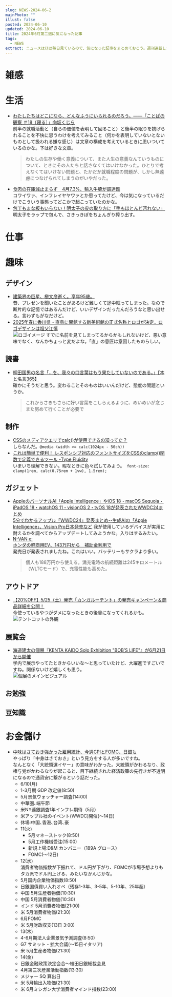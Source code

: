```yaml
---
slug: NEWS-2024-06-2
mainPhoto: ""
illust: false
posted: 2024-06-10
updated: 2024-06-10
title: 2024年6月第二週に気になった記事
tags:
  - NEWS
extract: ニュースはほぼ毎日見ているので、気になった記事をまとめておこう。週刊連載したい。
---
```


# 雑感

# 生活

- [わたしたちはどこになら、どんなふうにいられるのだろう。――「ことぱの観察 ＃18〔寝る〕」向坂くじら](https://nhkbook-hiraku.com/n/n88588582d4f2)  
  前半の就職活動と（自らの価値を表明して回ること）と後半の眠りを妨げられることを不快に思うわけを考えてみること（何かを表明していないとないものとして扱われる嫌な感じ）は文章の構成を考えているときに思いついているのかな。下は好きな文章。  
  > わたしの生存や働く意義について、また人生の意義なんていうものについて、ときにその人たちと話さなくてはいけなかった。ひとりで考えなくてはいけない問題と、たかだか就職程度の問題が、しかし無遠慮につなげられてしまうのがいやだった。
- [食肉の在庫減止まらず　4月7.3%、輸入牛豚が調達難](https://www.nikkei.com/article/DGXZQOUB11BEZ0R10C24A6000000/)  
  コワイワァ、インフレイヤヤワァとか思ってたけど、今は気になっているだけでこういう事態ってどこかで起こっていたのかな。
- [包丁もまな板もいらない！明太子の皮の取り方に「手もほとんど汚れない」](https://macaro-ni.jp/152577)  
  明太子をラップで包んで、さきっきぽをちょんぎり搾り出す。

# 仕事

# 趣味

## デザイン

- [建築界の巨星、槇文彦逝く。享年95歳。](https://casabrutus.com/categories/architecture/410615)  
  昔、プレゼンを聞いたことがあるけど難しくて途中眠ってしまった。なので断片的な記憶ではあるんだけど、いいデザインだったんだろうなと思い出せる。言わずもがなだけど。
- [2025年春に香川県・直島に開館する新美術館の正式名称とロゴが決定。ロゴデザインは祖父江慎](https://www.japandesign.ne.jp/news/2024/06/76783/)  
    ![ロゴイメージ](../../images/news/2024-06-10-NEWS/2024-06-10-NEWS-2.webp)
  すでに名前を見てしまってるからかもしれないけど、悪い意味でなく、なんかちょっと変だよな。「直」の意匠は意図したものらしい。

## 読書

- [柳田国男の名言「…を、我々の口言葉はもう果たしていないのである。」【本と名言365】](https://casabrutus.com/categories/culture/410789)  
  確かにそうだと思う。変わることそのものはいいんだけど、態度の問題というか。
  > これからさきもさらに好い言葉をこしらえるように、めいめいが念じまた努めて行くことが必要で


## 制作

- [CSSのメディアクエリでcalc()が使用できるの知ってた？](https://coliss.com/articles/build-websites/operation/css/use-calc-in-a-media-query.html)  
  しらなんだ。`@media (width >= calc(1024px - 50ch))`
- [これは簡単で便利！ レスポンシブ対応のフォントサイズをCSSのclamp()関数で定義できるツール -Type Fluidity](https://coliss.com/articles/build-websites/operation/css/type-fluidity-clamp-calculator.html)  
  いまいち理解できない。暇なときに色々試してみよう。` font-size: clamp(1rem, calc(0.75rem + 1vw), 1.5rem);`

## ガジェット

- [AppleのパーソナルAI「Apple Intelligence」やiOS 18・macOS Sequoia・iPadOS 18・watchOS 11・visionOS 2・tvOS 18が発表されたWWDC24まとめ](https://gigazine.net/news/20240611-apple-wwdc24/)  
  [5分でわかるアップル「WWDC24」発表まとめ--生成AIの「Apple Intelligence」、Vision Pro日本発売など](https://japan.cnet.com/article/35219928/)
  我が使用しているデバイスが実用に耐えるかを調べてからアップデートしてみようかな。入りはするみたい。
- [N-VAN e:](https://www.honda.co.jp/N-VAN-e/webcatalog/performance/?from=car_header#ecology)  
  [ホンダの軽商用EV、143万円から　補助金利用で](https://nikkei.com/article/DGXZQOUC12BF00S4A610C2000000/)  
  発売日が発表されましたね。これはいい。バッテリーもサクラより多い。  
  > 個人も188万円から使える。満充電時の航続距離は245キロメートル（WLTCモード）で、充電性能も高めた。

## アウトドア

- [【20%OFF】5/25（土）発売「カンガルーテント」の発売キャンペーン＆商品詳細を公開！](https://vastland.co.jp/blogs/special/kangaroo-tent-teaser)  
  今使っているやつがダメになったときの後釜になってくれるかも。  
  ![テントコットの外観](../../images/news/2024-06-10-NEWS/2024-06-10-NEWS-1.png)

## 展覧会

- [海道建太の個展『KENTA KAIDO Solo Exhibition "BOB’S LIFE"』が6月21日から開催](https://www.cinra.net/article/202406-whn-kaidokenta_edteam)  
  学内で展示やってたときからいいな〜と思っていたけど、大躍進ですごいですね。関係ないけど嬉しくも思う。  
    ![個展のメインビジュアル](../../images/news/2024-06-10-NEWS/2024-06-10-NEWS-3.webp)

## お勉強

## 豆知識

# お金儲け

- [中味はさておき強かった雇用統計、今週CPIとFOMC、日銀も](http://hiroko.yutaka-shoji.co.jp/2024/06/cpifomc.html)  
  やっぱり「中身はさておき」という見方をする人が多いですね。  
  なんとなく「大統領選イヤー」の意味がわかった。大統領がかわるなり、政権与党がかわるなりが起こると、目下継続された経済政策の先行きが不透明になるので通貨安に繋がるという話だった。
  -  6/10(月)
    - 1-3月期 GDP 改定値(8:50)
    - 5月景気ウォッチャー調査(14:00)
    - 中華圏､端午節
    - 米NY連銀調査1年インフレ期待（5月）
    - 米アップル社のイベント(WWDC)開催(〜14日)
    - 休場:中国､香港､台湾､豪
  - 11(火)
    - 5月マネーストック(8:50)
    - 5月工作機械受注(15:00)
    - 新規上場:D&M カンパニー（189A グロース）
    - FOMC(〜12日)
   - 12(水)  
   消費者物価指数が下振れて、ドル円が下がり、FOMCが市場予想よりもタカ派でドル円上げる、みたいなかんじかな。
    - 5月国内企業物価指数(8:50)
    - 日銀国債買い入れオペ（残存1-3年、3-5年、5-10年、25年超）
    - 中国 5月生産者物価(10:30)
    - 中国 5月消費者物価(10:30)
    - インド 5月消費者物価(21:00)
    - 米 5月消費者物価(21:30)
    - 6月FOMC
    - 米 5月財政収支(13日 3:00)
   - 13(木)
    - 4-6月期法人企業景気予測調査(8:50)
    - G7 サミット・拡大会議(〜15日イタリア)
    - 米 5月生産者物価(21:30)
   - 14(金)
    - 日銀金融政策決定会合～植田日銀総裁会見
    - 4月第三次産業活動指数(13:30)
    - メジャー SQ 算出日
    - 米 5月輸出入物価(21:30)
    - 米 6月ミシガン大学消費者マインド指数(23:00)